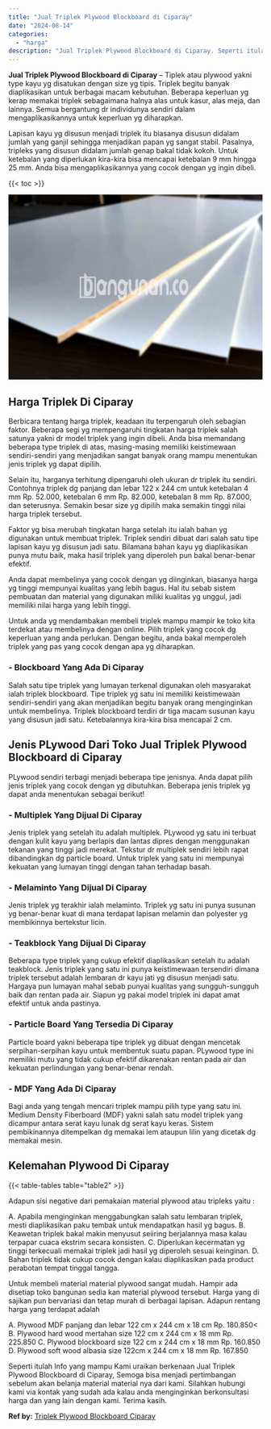 ```yaml
---
title: "Jual Triplek Plywood Blockboard di Ciparay"
date: "2024-08-14"
categories: 
  - "harga"
description: "Jual Triplek Plywood Blockboard di Ciparay. Seperti itulah Info yang mampu Kami uraikan berkenaan Jual Triplek Plywood Blockboard di Ciparay, Semoga bisa men..."
---
```


**Jual Triplek Plywood Blockboard di Ciparay** – Tiplek atau plywood yakni type kayu yg disatukan dengan size yg tipis. Triplek begitu banyak diaplikasikan untuk berbagai macam kebutuhan. Beberapa keperluan yg kerap memakai triplek sebagaimana halnya alas untuk kasur, alas meja, dan lainnya. Semua bergantung dr individunya sendiri dalam mengaplikasikannya untuk keperluan yg diharapkan.

Lapisan kayu yg disusun menjadi triplek itu biasanya disusun didalam jumlah yang ganjil sehingga menjadikan papan yg sangat stabil. Pasalnya, tripleks yang disusun didalam jumlah genap bakal tidak kokoh. Untuk ketebalan yang diperlukan kira-kira bisa mencapai ketebalan 9 mm hingga 25 mm. Anda bisa mengaplikasikannya yang cocok dengan yg ingin dibeli.

{{< toc >}}

![Jual Triplek Plywood Blockboard di Ciparay](/images/jual-triplek-murah-10.png)

## Harga Triplek Di Ciparay

Berbicara tentang harga triplek, keadaan itu terpengaruh oleh sebagian faktor. Beberapa segi yg mempengaruhi tingkatan harga triplek salah satunya yakni dr model triplek yang ingin dibeli. Anda bisa memandang beberapa type triplek di atas, masing-masing memiliki keistimewaan sendiri-sendiri yang menjadikan sangat banyak orang mampu menentukan jenis triplek yg dapat dipilih.

Selain itu, harganya terhitung dipengaruhi oleh ukuran dr triplek itu sendiri. Contohnya triplek dg panjang dan lebar 122 x 244 cm untuk ketebalan 4 mm Rp. 52.000, ketebalan 6 mm Rp. 82.000, ketebalan 8 mm Rp. 87.000, dan seterusnya. Semakin besar size yg dipilih maka semakin tinggi nilai harga triplek tersebut.

Faktor yg bisa merubah tingkatan harga setelah itu ialah bahan yg digunakan untuk membuat triplek. Triplek sendiri dibuat dari salah satu tipe lapisan kayu yg disusun jadi satu. Bilamana bahan kayu yg diaplikasikan punya mutu baik, maka hasil triplek yang diperoleh pun bakal benar-benar efektif.

Anda dapat membelinya yang cocok dengan yg diinginkan, biasanya harga yg tinggi mempunyai kualitas yang lebih bagus. Hal itu sebab sistem pembuatan dan material yang digunakan miliki kualitas yg unggul, jadi memiliki nilai harga yang lebih tinggi.

Untuk anda yg mendambakan membeli triplek mampu mampir ke toko kita terdekat atau membelinya dengan online. Pilih triplek yang cocok dg keperluan yang anda perlukan. Dengan begitu, anda bakal memperoleh triplek yang pas yang cocok dengan apa yg diharapkan.

### \- Blockboard Yang Ada Di Ciparay

Salah satu tipe triplek yang lumayan terkenal digunakan oleh masyarakat ialah triplek blockboard. Tipe triplek yg satu ini memiliki keistimewaan sendiri-sendiri yang akan menjadikan begitu banyak orang menginginkan untuk membelinya. Triplek blockboard terdiri dr tiga macam susunan kayu yang disusun jadi satu. Ketebalannya kira-kira bisa mencapai 2 cm.

## Jenis PLywood Dari Toko Jual Triplek Plywood Blockboard di Ciparay

PLywood sendiri terbagi menjadi beberapa tipe jenisnya. Anda dapat pilih jenis triplek yang cocok dengan yg dibutuhkan. Beberapa jenis triplek yg dapat anda menentukan sebagai berikut!

### \- Multiplek Yang Dijual Di Ciparay

Jenis triplek yang setelah itu adalah multiplek. PLywood yg satu ini terbuat dengan kulit kayu yang berlapis dan lantas dipres dengan menggunakan tekanan yang tinggi jadi merekat. Tekstur dr multiplek sendiri lebih rapat dibandingkan dg particle board. Untuk triplek yang satu ini mempunyai kekuatan yang lumayan tinggi dengan tahan terhadap basah.

### \- Melaminto Yang Dijual Di Ciparay

Jenis triplek yg terakhir ialah melaminto. Triplek yg satu ini punya susunan yg benar-benar kuat di mana terdapat lapisan melamin dan polyester yg membikinnya bertekstur licin.

### \- Teakblock Yang Dijual Di Ciparay

Beberapa type triplek yang cukup efektif diaplikasikan setelah itu adalah teakblock. Jenis triplek yang satu ini punya keistimewaan tersendiri dimana triplek tersebut adalah lembaran dr kayu jati yg disusun menjadi satu. Hargaya pun lumayan mahal sebab punyai kualitas yang sungguh-sungguh baik dan rentan pada air. Siapun yg pakai model triplek ini dapat amat efektif untuk anda pastinya.

### \- Particle Board Yang Tersedia Di Ciparay

Particle board yakni beberapa tipe triplek yg dibuat dengan mencetak serpihan-serpihan kayu untuk membentuk suatu papan. PLywood type ini memiliki mutu yang tidak cukup efektif dikarenakan rentan pada air dan kekuatan perlindungan yang benar-benar rendah.

### \- MDF Yang Ada Di Ciparay

Bagi anda yang tengah mencari triplek mampu pilih type yang satu ini. Medium Density Fiberboard (MDF) yakni salah satu model triplek yang dicampur antara serat kayu lunak dg serat kayu keras. Sistem pembikinannya ditempelkan dg memakai lem ataupun lilin yang dicetak dg memakai mesin.

## Kelemahan Plywood Di Ciparay

{{< table-tables table="table2" >}}

Adapun sisi negative dari pemakaian material plywood atau tripleks yaitu :

A. Apabila menginginkan menggabungkan salah satu lembaran triplek, mesti diaplikasikan paku tembak untuk mendapatkan hasil yg bagus. B. Keawetan triplek bakal makin menyusut seiiring berjalannya masa kalau terpapar cuaca ekstrim secara konsisten. C. Diperlukan kecermatan yg tinggi terkecuali memakai triplek jadi hasil yg diperoleh sesuai keinginan. D. Bahan triplek tidak cukup cocok dengan kalau diaplikasikan pada product perabotan tempat tinggal tangga.

Untuk membeli material material plywood sangat mudah. Hampir ada disetiap toko bangunan sedia kan material plywood tersebut. Harga yang di sajikan pun bervariasi dan tetap murah di berbagai lapisan. Adapun rentang harga yang terdapat adalah

A. Plywood MDF panjang dan lebar 122 cm x 244 cm x 18 cm Rp. 180.850< B. Plywood hard wood mertahan size 122 cm x 244 cm x 18 mm Rp. 225.850 C. Plywood blockboard size 122 cm x 244 cm x 18 mm Rp. 160.850 D. Plywood soft wood albasia size 122cm x 244 cm x 18 mm Rp. 167.850

Seperti itulah Info yang mampu Kami uraikan berkenaan Jual Triplek Plywood Blockboard di Ciparay, Semoga bisa menjadi pertimbangan sebelum akan belanja material material nya dari kami. Silahkan hubungi kami via kontak yang sudah ada kalau anda menginginkan berkonsultasi harga dan yang lain dengan kami. Terima kasih.

**Ref by:** [Triplek Plywood Blockboard Ciparay](https://id.wikipedia.org/wiki/Triplek)

